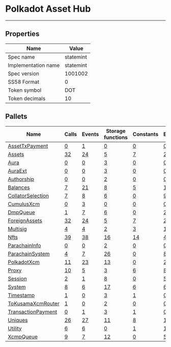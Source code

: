 # Polkadot Asset Hub

---------

## Properties
| Name | Value |
| -------- | -------- |
| Spec name     | statemint     |
| Implementation name     | statemint     |
| Spec version     | 1001002     |
| SS58 Format     | 0     |
| Token symbol      | DOT     |
| Token decimals      | 10     |

## Pallets
| Name | Calls | Events | Storage functions | Constants | Errors |
| -------- | -------- | -------- | -------- | -------- | -------- |
| [AssetTxPayment](assettxpayment.md) | [0](assettxpayment.md#calls) | [1](assettxpayment.md#events) | [0](assettxpayment.md#storage-functions) | [0](assettxpayment.md#constants) | [0](assettxpayment.md#errors) |
| [Assets](assets.md) | [32](assets.md#calls) | [24](assets.md#events) | [5](assets.md#storage-functions) | [7](assets.md#constants) | [20](assets.md#errors) |
| [Aura](aura.md) | [0](aura.md#calls) | [0](aura.md#events) | [3](aura.md#storage-functions) | [0](aura.md#constants) | [0](aura.md#errors) |
| [AuraExt](auraext.md) | [0](auraext.md#calls) | [0](auraext.md#events) | [3](auraext.md#storage-functions) | [0](auraext.md#constants) | [0](auraext.md#errors) |
| [Authorship](authorship.md) | [0](authorship.md#calls) | [0](authorship.md#events) | [2](authorship.md#storage-functions) | [0](authorship.md#constants) | [0](authorship.md#errors) |
| [Balances](balances.md) | [7](balances.md#calls) | [21](balances.md#events) | [8](balances.md#storage-functions) | [5](balances.md#constants) | [10](balances.md#errors) |
| [CollatorSelection](collatorselection.md) | [7](collatorselection.md#calls) | [8](collatorselection.md#events) | [6](collatorselection.md#storage-functions) | [0](collatorselection.md#constants) | [9](collatorselection.md#errors) |
| [CumulusXcm](cumulusxcm.md) | [0](cumulusxcm.md#calls) | [3](cumulusxcm.md#events) | [0](cumulusxcm.md#storage-functions) | [0](cumulusxcm.md#constants) | [0](cumulusxcm.md#errors) |
| [DmpQueue](dmpqueue.md) | [1](dmpqueue.md#calls) | [7](dmpqueue.md#events) | [6](dmpqueue.md#storage-functions) | [0](dmpqueue.md#constants) | [2](dmpqueue.md#errors) |
| [ForeignAssets](foreignassets.md) | [32](foreignassets.md#calls) | [24](foreignassets.md#events) | [5](foreignassets.md#storage-functions) | [7](foreignassets.md#constants) | [20](foreignassets.md#errors) |
| [Multisig](multisig.md) | [4](multisig.md#calls) | [4](multisig.md#events) | [2](multisig.md#storage-functions) | [3](multisig.md#constants) | [14](multisig.md#errors) |
| [Nfts](nfts.md) | [39](nfts.md#calls) | [38](nfts.md#events) | [16](nfts.md#storage-functions) | [14](nfts.md#constants) | [45](nfts.md#errors) |
| [ParachainInfo](parachaininfo.md) | [0](parachaininfo.md#calls) | [0](parachaininfo.md#events) | [2](parachaininfo.md#storage-functions) | [0](parachaininfo.md#constants) | [0](parachaininfo.md#errors) |
| [ParachainSystem](parachainsystem.md) | [4](parachainsystem.md#calls) | [7](parachainsystem.md#events) | [26](parachainsystem.md#storage-functions) | [0](parachainsystem.md#constants) | [8](parachainsystem.md#errors) |
| [PolkadotXcm](polkadotxcm.md) | [11](polkadotxcm.md#calls) | [23](polkadotxcm.md#events) | [13](polkadotxcm.md#storage-functions) | [0](polkadotxcm.md#constants) | [20](polkadotxcm.md#errors) |
| [Proxy](proxy.md) | [10](proxy.md#calls) | [5](proxy.md#events) | [3](proxy.md#storage-functions) | [6](proxy.md#constants) | [8](proxy.md#errors) |
| [Session](session.md) | [2](session.md#calls) | [1](session.md#events) | [8](session.md#storage-functions) | [0](session.md#constants) | [5](session.md#errors) |
| [System](system.md) | [8](system.md#calls) | [6](system.md#events) | [17](system.md#storage-functions) | [6](system.md#constants) | [6](system.md#errors) |
| [Timestamp](timestamp.md) | [1](timestamp.md#calls) | [0](timestamp.md#events) | [3](timestamp.md#storage-functions) | [1](timestamp.md#constants) | [0](timestamp.md#errors) |
| [ToKusamaXcmRouter](tokusamaxcmrouter.md) | [1](tokusamaxcmrouter.md#calls) | [0](tokusamaxcmrouter.md#events) | [2](tokusamaxcmrouter.md#storage-functions) | [0](tokusamaxcmrouter.md#constants) | [0](tokusamaxcmrouter.md#errors) |
| [TransactionPayment](transactionpayment.md) | [0](transactionpayment.md#calls) | [1](transactionpayment.md#events) | [3](transactionpayment.md#storage-functions) | [1](transactionpayment.md#constants) | [0](transactionpayment.md#errors) |
| [Uniques](uniques.md) | [26](uniques.md#calls) | [27](uniques.md#events) | [11](uniques.md#storage-functions) | [8](uniques.md#constants) | [18](uniques.md#errors) |
| [Utility](utility.md) | [6](utility.md#calls) | [6](utility.md#events) | [0](utility.md#storage-functions) | [1](utility.md#constants) | [1](utility.md#errors) |
| [XcmpQueue](xcmpqueue.md) | [9](xcmpqueue.md#calls) | [7](xcmpqueue.md#events) | [12](xcmpqueue.md#storage-functions) | [0](xcmpqueue.md#constants) | [5](xcmpqueue.md#errors) |